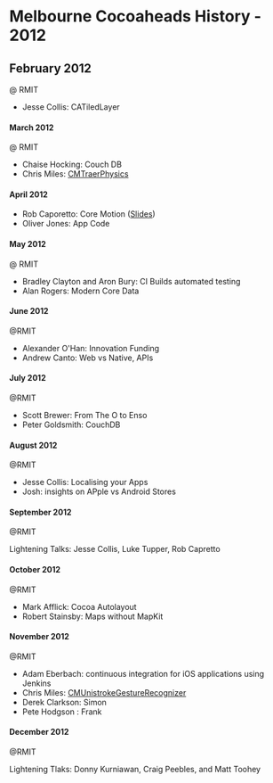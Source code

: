 # Melbourne Cocoaheads History - 2012

## February 2012

@ RMIT 

- Jesse Collis: CATiledLayer

#### March 2012

@ RMIT

- Chaise Hocking: Couch DB
- Chris Miles: [CMTraerPhysics](http://blog.chrismiles.info/2012/05/cmtraerphysics-cocoaheads-presentation.html)

#### April 2012

- Rob Caporetto: Core Motion ([Slides](http://www.slideshare.net/rob_c/core-motion-intro-melbourne-cocoaheads-20120412))
- Oliver Jones: App Code

#### May 2012

@ RMIT

- Bradley Clayton and Aron Bury: CI Builds automated testing
- Alan Rogers: Modern Core Data

#### June 2012
    
@RMIT

- Alexander O'Han: Innovation Funding
- Andrew Canto: Web vs Native, APIs

#### July 2012
    
@RMIT

- Scott Brewer: From The O to Enso
- Peter Goldsmith: CouchDB

#### August 2012
    
@RMIT

- Jesse Collis: Localising your Apps
- Josh: insights on APple vs Android Stores

#### September 2012
    
@RMIT

Lightening Talks: Jesse Collis, Luke Tupper, Rob Capretto


#### October 2012
    
@RMIT

- Mark Afflick: Cocoa Autolayout
- Robert Stainsby: Maps without MapKit

#### November 2012
    
@RMIT

- Adam Eberbach: continuous integration for iOS applications using Jenkins
- Chris Miles: [CMUnistrokeGestureRecognizer](https://speakerdeck.com/chrismiles/cmunistrokegesturerecognizer-ios-port-of-1-dollars-unistroke-recognizer)
- Derek Clarkson: Simon
- Pete Hodgson : Frank

#### December 2012

@RMIT

Lightening Tlaks: Donny Kurniawan, Craig Peebles, and Matt Toohey
